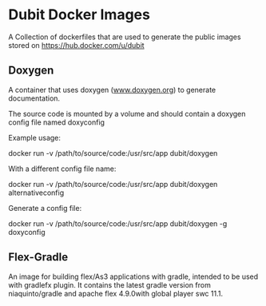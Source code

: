 # Dubit Docker Images

A Collection of dockerfiles that are used to generate the public images stored on https://hub.docker.com/u/dubit


## Doxygen

A container that uses doxygen (www.doxygen.org) to generate documentation.

The source code is mounted by a volume and should contain a doxygen config file named doxyconfig

Example usage:

docker run -v /path/to/source/code:/usr/src/app dubit/doxygen

With a different config file name:

docker run -v /path/to/source/code:/usr/src/app dubit/doxygen alternativeconfig

Generate a config file:

docker run -v /path/to/source/code:/usr/src/app dubit/doxygen -g doxyconfig


## Flex-Gradle

An image for building flex/As3 applications with gradle, intended to be used with gradlefx plugin.
It contains the latest gradle version from niaquinto/gradle and apache flex 4.9.0with global player swc 11.1.